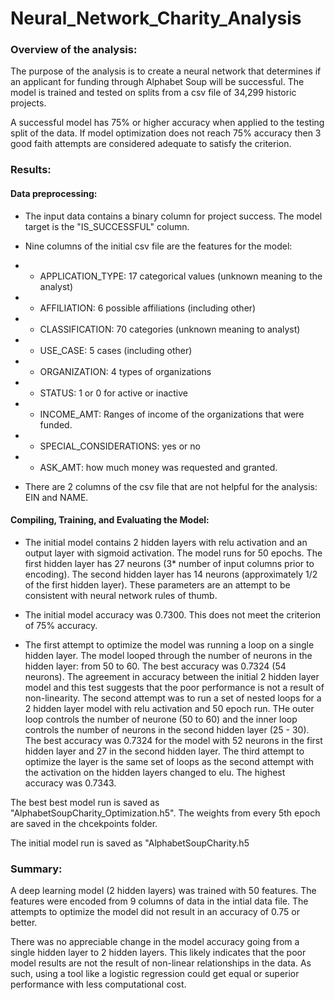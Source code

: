 # Neural_Network_Charity_Analysis  
  
### Overview of the analysis:  
  
The purpose of the analysis is to create a neural network that determines if an applicant for funding through Alphabet Soup will be successful.  The model is trained and tested on splits from a csv file of 34,299 historic projects.  
  
A successful model has 75% or higher accuracy when applied to the testing split of the data.  If model optimization does not reach 75% accuracy then 3 good faith attempts are considered adequate to satisfy the criterion. 
  
### Results:  
  
#### Data preprocessing:  

- The input data contains a binary column for project success.  The model target is the "IS_SUCCESSFUL" column.  
  
- Nine columns of the initial csv file are the features for the model:  
- - APPLICATION_TYPE:  17 categorical values (unknown meaning to the analyst)  
- - AFFILIATION:  6 possible affiliations (including other)  
- - CLASSIFICATION:  70 categories (unknown meaning to analyst)  
- - USE_CASE:  5 cases (including other)  
- - ORGANIZATION:  4 types of organizations  
- - STATUS:  1 or 0 for active or inactive  
- - INCOME_AMT:  Ranges of income of the organizations that were funded.  
- - SPECIAL_CONSIDERATIONS:  yes or no
- - ASK_AMT:  how much money was requested and granted.  
  
- There are 2 columns of the csv file that are not helpful for the analysis:  EIN and NAME.  

#### Compiling, Training, and Evaluating the Model:  
  
- The initial model contains 2 hidden layers with relu activation and an output layer with sigmoid activation.  The model runs for 50 epochs.  The first hidden layer has 27 neurons (3* number of input columns prior to encoding).  The second hidden layer has 14 neurons (approximately 1/2 of the first hidden layer).  These parameters are an attempt to be consistent with neural network rules of thumb.  
  
- The initial model accuracy was 0.7300.  This does not meet the criterion of 75% accuracy.  
  
- The first attempt to optimize the model was running a loop on a single hidden layer.  The model looped through the number of neurons in the hidden layer:  from 50 to 60.  The best accuracy was 0.7324 (54 neurons).  The agreement in accuracy between the initial 2 hidden layer model and this test suggests that the poor performance is not a result of non-linearity.  The second attempt was to run a set of nested loops for a 2 hidden layer model with relu activation and 50 epoch run.  THe outer loop controls the number of neurone (50 to 60) and the inner loop controls the number of neurons in the second hidden layer (25 - 30).  The best accuracy was 0.7324 for the model with 52 neurons in the first hidden layer and 27 in the second hidden layer.  The third attempt to optimize the layer is the same set of loops as the second attempt with the activation on the hidden layers changed to elu.  The highest accuracy was 0.7343.  
  
The best best model run is saved as "AlphabetSoupCharity_Optimization.h5".  The weights from every 5th epoch are saved in the chcekpoints folder.  
  
The initial model run is saved as "AlphabetSoupCharity.h5  
  
### Summary:  
  
A deep learning model (2 hidden layers) was trained with 50 features.  The features were encoded from 9 columns of data in the intial data file.  The attempts to optimize the model did not result in an accuracy of 0.75 or better.  

There was no appreciable change in the model accuracy going from a single hidden layer to 2 hidden layers.  This likely indicates that the poor model results are not the result of non-linear relationships in the data.  As such, using a tool like a logistic regression could get equal or superior performance with less computational cost.    


